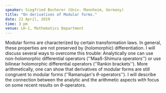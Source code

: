 ```yaml
---
speaker: Siegfried Bocherer (Univ. Mannheim, Germany)
title: "On derivatives of Modular forms."
date: 22 April, 2019
time: 3 pm
venue: LH-1, Mathematics Department
---
```


Modular forms are characterized by certain transformation laws.
In general, these properties are not preserved by (holomorphic)
differentiation. I will discuss several ways to overcome this trouble:
Analytically one can use non-holomorphic differential operators 
(''Maaß-Shimura operators'') or use bilinear holomorphic differential 
operators (''Rankin brackets''). More arithmetically, one can show that 
derivatives of modular forms are still congruent to modular forms 
(''Ramanujan's $\theta$-operators''). I will describe the connection between the analytic 
and the arithmetic aspects with focus on some recent  results on $\theta$-operators.
